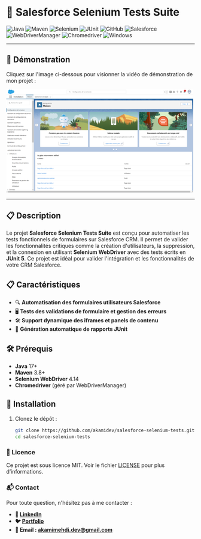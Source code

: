 # 🏢 Salesforce Selenium Tests Suite

![Java](https://img.shields.io/badge/Java-17-007396?style=for-the-badge&logo=java&logoColor=white)
![Maven](https://img.shields.io/badge/Maven-3.8.8-C71A36?style=for-the-badge&logo=apache-maven&logoColor=white)
![Selenium](https://img.shields.io/badge/Selenium-4.14-43B02A?style=for-the-badge&logo=selenium&logoColor=white)
![JUnit](https://img.shields.io/badge/JUnit-5.10.0-25A162?style=for-the-badge&logo=junit5&logoColor=white)
![GitHub](https://img.shields.io/badge/GitHub-Repository-181717?style=for-the-badge&logo=github&logoColor=white)
![Salesforce](https://img.shields.io/badge/Salesforce-CRM-00A1E0?style=for-the-badge&logo=salesforce&logoColor=white)
![WebDriverManager](https://img.shields.io/badge/WebDriverManager-5.5.3-007396?style=for-the-badge)
![Chromedriver](https://img.shields.io/badge/Chromedriver-131.0.6778.69-4B8BBE?style=for-the-badge)
![Windows](https://img.shields.io/badge/Windows-11-0078D6?style=for-the-badge&logo=windows&logoColor=white)

---

## 🎥 **Démonstration**

Cliquez sur l'image ci-dessous pour visionner la vidéo de démonstration de mon projet :

<a href="https://akamidev.github.io/salesforce-selenium-tests/">
    <img src="./Photo11.png" alt="Aperçu de la vidéo" width="500">
</a>

---

## 📋 Description
Le projet **Salesforce Selenium Tests Suite** est conçu pour automatiser les tests fonctionnels de formulaires sur Salesforce CRM. Il permet de valider les fonctionnalités critiques comme la création d'utilisateurs, la suppression, et la connexion en utilisant **Selenium WebDriver** avec des tests écrits en **JUnit 5**. Ce projet est idéal pour valider l'intégration et les fonctionnalités de votre CRM Salesforce.

## 📋 Caractéristiques
- 🔍 **Automatisation des formulaires utilisateurs Salesforce**
- 🖥️ **Tests des validations de formulaire et gestion des erreurs**
- 🛠️ **Support dynamique des iframes et panels de contenu**
- 📄 **Génération automatique de rapports JUnit**

## 🛠️ Prérequis
- **Java** 17+
- **Maven** 3.8+
- **Selenium WebDriver** 4.14
- **Chromedriver** (géré par WebDriverManager)

## 🚀 Installation
1. Clonez le dépôt :
   ```bash
   git clone https://github.com/akamidev/salesforce-selenium-tests.git
   cd salesforce-selenium-tests

### 📜 Licence
Ce projet est sous licence MIT. Voir le fichier [LICENSE]() pour plus d’informations.

### 📬 Contact

Pour toute question, n'hésitez pas à me contacter :

- **💼 [LinkedIn](https://www.linkedin.com/in/akami-mehdi/)**
- **🐦 [Portfolio](https://akamimehdi.netlify.app/)**
- **📧 Email : akamimehdi.dev@gmail.com**

